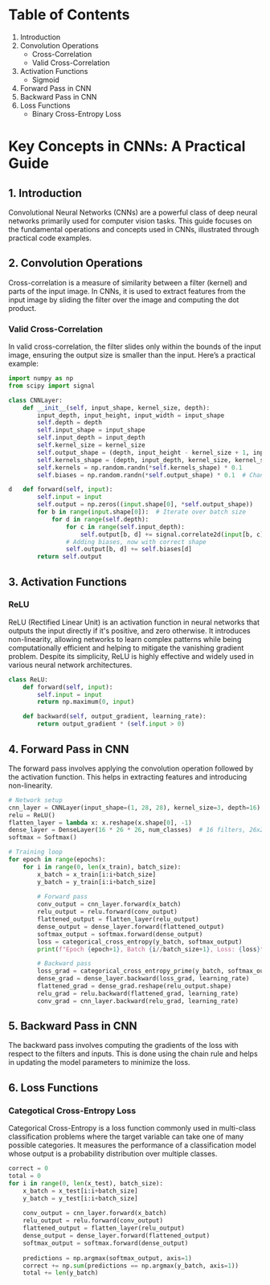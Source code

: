 # Table of Contents

1. Introduction
2. Convolution Operations
    - Cross-Correlation
    - Valid Cross-Correlation
3. Activation Functions
    - Sigmoid
4. Forward Pass in CNN
5. Backward Pass in CNN
6. Loss Functions
    - Binary Cross-Entropy Loss

# Key Concepts in CNNs: A Practical Guide
## 1. Introduction
Convolutional Neural Networks (CNNs) are a powerful class of deep neural networks primarily used for computer vision tasks. This guide focuses on the fundamental operations and concepts used in CNNs, illustrated through practical code examples.

## 2. Convolution Operations
Cross-correlation is a measure of similarity between a filter (kernel) and parts of the input image. In CNNs, it is used to extract features from the input image by sliding the filter over the image and computing the dot product.

### Valid Cross-Correlation
In valid cross-correlation, the filter slides only within the bounds of the input image, ensuring the output size is smaller than the input. Here’s a practical example:

```python
import numpy as np
from scipy import signal

class CNNLayer:
    def __init__(self, input_shape, kernel_size, depth):
        input_depth, input_height, input_width = input_shape
        self.depth = depth
        self.input_shape = input_shape
        self.input_depth = input_depth
        self.kernel_size = kernel_size
        self.output_shape = (depth, input_height - kernel_size + 1, input_width - kernel_size + 1)
        self.kernels_shape = (depth, input_depth, kernel_size, kernel_size)
        self.kernels = np.random.randn(*self.kernels_shape) * 0.1
        self.biases = np.random.randn(*self.output_shape) * 0.1  # Changed shape of biases

d   def forward(self, input):
        self.input = input
        self.output = np.zeros((input.shape[0], *self.output_shape))
        for b in range(input.shape[0]):  # Iterate over batch size
            for d in range(self.depth):
                for c in range(self.input_depth):
                    self.output[b, d] += signal.correlate2d(input[b, c], self.kernels[d, c], mode='valid')
                # Adding biases, now with correct shape
                self.output[b, d] += self.biases[d]
        return self.output
```
## 3. Activation Functions

### ReLU
ReLU (Rectified Linear Unit) is an activation function in neural networks that outputs the input directly if it's positive, and zero otherwise. It introduces non-linearity, allowing networks to learn complex patterns while being computationally efficient and helping to mitigate the vanishing gradient problem. Despite its simplicity, ReLU is highly effective and widely used in various neural network architectures.

```python
class ReLU:
    def forward(self, input):
        self.input = input
        return np.maximum(0, input)

    def backward(self, output_gradient, learning_rate):
        return output_gradient * (self.input > 0)

```

## 4. Forward Pass in CNN
The forward pass involves applying the convolution operation followed by the activation function. This helps in extracting features and introducing non-linearity.

```python
# Network setup
cnn_layer = CNNLayer(input_shape=(1, 28, 28), kernel_size=3, depth=16)
relu = ReLU()
flatten_layer = lambda x: x.reshape(x.shape[0], -1)
dense_layer = DenseLayer(16 * 26 * 26, num_classes)  # 16 filters, 26x26 output from CNN
softmax = Softmax()

# Training loop
for epoch in range(epochs):
    for i in range(0, len(x_train), batch_size):
        x_batch = x_train[i:i+batch_size]
        y_batch = y_train[i:i+batch_size]
        
        # Forward pass
        conv_output = cnn_layer.forward(x_batch)
        relu_output = relu.forward(conv_output)
        flattened_output = flatten_layer(relu_output)
        dense_output = dense_layer.forward(flattened_output)
        softmax_output = softmax.forward(dense_output)
        loss = categorical_cross_entropy(y_batch, softmax_output)
        print(f"Epoch {epoch+1}, Batch {i//batch_size+1}, Loss: {loss}")

        # Backward pass
        loss_grad = categorical_cross_entropy_prime(y_batch, softmax_output)
        dense_grad = dense_layer.backward(loss_grad, learning_rate)
        flattened_grad = dense_grad.reshape(relu_output.shape)
        relu_grad = relu.backward(flattened_grad, learning_rate)
        conv_grad = cnn_layer.backward(relu_grad, learning_rate)

```

## 5. Backward Pass in CNN
The backward pass involves computing the gradients of the loss with respect to the filters and inputs. This is done using the chain rule and helps in updating the model parameters to minimize the loss.

## 6. Loss Functions

### Categotical Cross-Entropy Loss
Categorical Cross-Entropy is a loss function commonly used in multi-class classification problems where the target variable can take one of many possible categories. It measures the performance of a classification model whose output is a probability distribution over multiple classes.

```python
correct = 0
total = 0
for i in range(0, len(x_test), batch_size):
    x_batch = x_test[i:i+batch_size]
    y_batch = y_test[i:i+batch_size]
    
    conv_output = cnn_layer.forward(x_batch)
    relu_output = relu.forward(conv_output)
    flattened_output = flatten_layer(relu_output)
    dense_output = dense_layer.forward(flattened_output)
    softmax_output = softmax.forward(dense_output)
    
    predictions = np.argmax(softmax_output, axis=1)
    correct += np.sum(predictions == np.argmax(y_batch, axis=1))
    total += len(y_batch)


```



